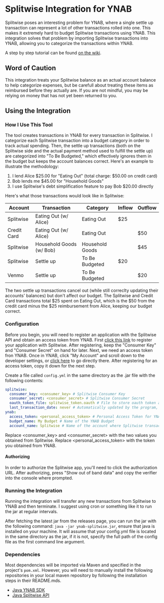 Splitwise Integration for YNAB
====
Splitwise poses an interesting problem for YNAB, where a single settle up transaction can represent a lot of other transactions rolled into one. This makes it extremely hard to budget Splitwise transactions using YNAB. This integration solves that problem by importing Splitwise transactions into YNAB, allowing you to categorize the transactions within YNAB.

A step by step tutorial can be found [on the wiki](https://github.com/gcflames5/ynab-splitwise-integration/wiki/Step-By-Step-Tutorial).

Word of Caution
----
This integration treats your Splitwise balance as an actual account balance to help categorize expenses, but be carefull about treating these items as reimbursed before they actually are. If you are not mindful, you may be relying on money that has not yet been returned to you.

Using the Integration
----

### How I Use This Tool
The tool creates transactions in YNAB for every transaction in Splitwise. I categorize each Splitwise transaction into a budget category in order to track actual spending. Then, the settle up transactions (both on the Splitwise side and the actual payment method used to fulfill the settle up) are categorized into "To Be Budgeted," which effectively ignores them in the budget but keeps the account balances correct. Here's an example to illustrate the methodology:

1. I lend Alice $25.00 for "Eating Out" (total charge: $50.00 on credit card)
2. Bob lends me $45.00 for "Household Goods"
3. I use Splitwise's debt simplification feature to pay Bob $20.00 directly

Here's what those transactions would look like in Splitwise: 

| Account     | Transaction              |  Category       | Inflow |  Outflow |
| ----------- | ------------------------ | --------------- | ------ | -------- |
| Splitwise   | Eating Out (w/ Alice)    | Eating Out      | $25    |          |
| Credit Card | Eating Out (w/ Alice)    | Eating Out      |        | $50      |
| Splitwise   | Household Goods (w/ Bob) | Household Goods |        | $45      |
| Splitwise   | Settle up                | To Be Budgeted  | $20    |          |
| Venmo       | Settle up                | To Be Budgeted  |        | $20      | 

The two settle up transactions cancel out (while still correclty updating their accounts' balances) but don't affect our budget. The Splitwise and Credit Card transactions total $25 spent on Eating Out, which is the $50 from the credit card minus the $25 reimbursement from Alice, keeping our budget correct.

### Configuration

Before you begin, you will need to register an application with the Splitwise API and obtain an access token from YNAB. First [click this link](https://secure.splitwise.com/apps) to register your application with Splitwise. After registering, keep the "Consumer Key" and "Consumer Secret" on hand for later. Next, we need an access token fron YNAB. Once in YNAB, click "My Account" and scroll down to the developer settings, or [click here](https://app.youneedabudget.com/settings/developer) to go directly there. After registering for an access token, copy it down for the next step.

Create a file called `config.yml` in the same directory as the .jar file with the following contents:

```yaml
splitwise:
  consumer_key: <consumer_key> # Splitwise Consumer Key
  consumer_secret: <consumer_secret> # Splitwise Consumer Secret
  oauth_token_file: splitwise_token.oauth # File to store oauth token after authorization
  last_transaction_date: never # Automatically updated by the program, last splitwie transaction parsed
ynab:
  access_token: <personal_access_token> # Personal Access Token for YNAB
  budget_name: My Budget # Name of the YNAB Budget
  account_name: Splitwise # Name of the account where Splitwise transactions will be added
```

Replace <consumer_key> and <consumer_secret> with the two values you obtained from Splitwise. Replace <personal_access_token> with the token you obtained from YNAB.

#### Authorizing

In order to authorize the Splitwise app, you'll need to click the authorization URL. After authorizing, press "Show out of band data" and copy the verifier into the console where prompted.

### Running the Integration
Running the integration will transfer any new transactions from Splitwise to YNAB and then terminate. I suggest using cron or something like it to run the jar at regular intervals.

After fetching the latest jar from the releases page, you can run the jar with the following command: `java -jar ynab-splitwise.jar`, ensure that java is installed on your machine. It will assume that your config.yml file is located in the same directory as the jar, if it is not, specify the full path of the config file as the first command line argument.

### Dependencies
Most dependencies will be imported via Maven and specified in the project's `pom.xml`. However, you will need to manually install the following repositories in your local maven repository by following the installation steps in their README.mds.
 - [Java YNAB SDK](https://github.com/gcflames5/ynab-sdk)
 - [Java Splitwise API](https://github.com/gcflames5/splitwise-java)
